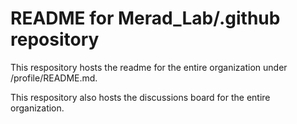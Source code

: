 # README for Merad_Lab/.github repository

This respository hosts the readme for the entire organization under /profile/README.md. 

This respository also hosts the discussions board for the entire organization. 
